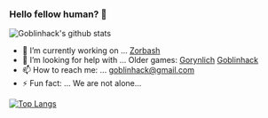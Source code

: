 ### Hello fellow human? 👋

![Goblinhack's github stats](https://github-readme-stats.vercel.app/api?username=goblinhack)

- 🔭 I’m currently working on ...
[Zorbash](https://github.com/goblinhack/zorbash)
- 🤔 I’m looking for help with ...
Older games:
[Gorynlich](https://github.com/goblinhack/gorynlich)
[Goblinhack](https://github.com/goblinhack/goblinhack-game)
- 📫 How to reach me: ...
goblinhack@gmail.com
- ⚡ Fun fact: ...
We are not alone...

[![Top Langs](https://github-readme-stats.vercel.app/api/top-langs/?username=goblinhack)](https://github.com/goblinhack/github-readme-stats)

